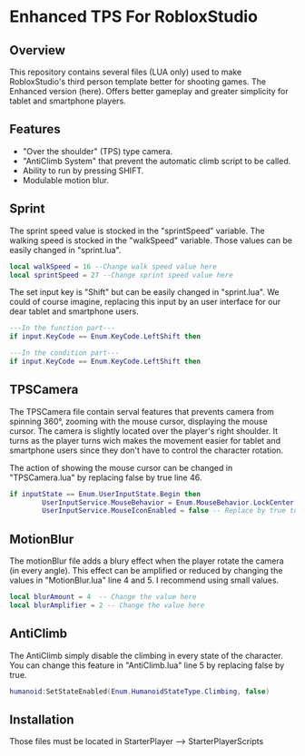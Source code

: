 # Enhanced TPS For RobloxStudio

## Overview

This repository contains several files (LUA only) used to make RobloxStudio's third person template better for shooting games.
The Enhanced version (here). Offers better gameplay and greater simplicity for tablet and smartphone players.

## Features

- "Over the shoulder" (TPS) type camera.
- "AntiClimb System" that prevent the automatic climb script to be called.
-  Ability to run by pressing SHIFT.
-  Modulable motion blur.

## Sprint

The sprint speed value is stocked in the "sprintSpeed" variable.
The walking speed is stocked in the "walkSpeed" variable.
Those values can be easily changed in "sprint.lua".

```LUA
local walkSpeed = 16 --Change walk speed value here
local sprintSpeed = 27 --Change sprint speed value here
```

The set input key is "Shift" but can be easily changed in "sprint.lua". We could of course imagine,
replacing this input by an user interface for our dear tablet and smartphone users.


```LUA
---In the function part---
if input.KeyCode == Enum.KeyCode.LeftShift then

---In the condition part---
if input.KeyCode == Enum.KeyCode.LeftShift then
```

## TPSCamera

The TPSCamera file contain serval features that prevents camera from spinning 360°, zooming with the mouse cursor,
displaying the mouse cursor. The camera is slightly located over the player's right shoulder. It turns as the player turns
wich makes the movement easier for tablet and smartphone users since they don't have to control the character rotation.

The action of showing the mouse cursor can be changed in "TPSCamera.lua" by
replacing false by true line 46.

```Lua
if inputState == Enum.UserInputState.Begin then
		UserInputService.MouseBehavior = Enum.MouseBehavior.LockCenter
		UserInputService.MouseIconEnabled = false -- Replace by true to show mouse cursor.
```

## MotionBlur

The motionBlur file adds a blury effect when the player rotate the camera (in every angle). This effect can be amplified or reduced 
by changing the values in "MotionBlur.lua" line 4 and 5. I recommend using small values.

```LUA
local blurAmount = 4  -- Change the value here
local blurAmplifier = 2 -- Change the value here
```

## AntiClimb

The AntiClimb simply disable the climbing in every state of the character. You can change this feature in "AntiClimb.lua" line 5 by
replacing false by true.

```LUA
humanoid:SetStateEnabled(Enum.HumanoidStateType.Climbing, false)
```

## Installation

Those files must be located in StarterPlayer --> StarterPlayerScripts
